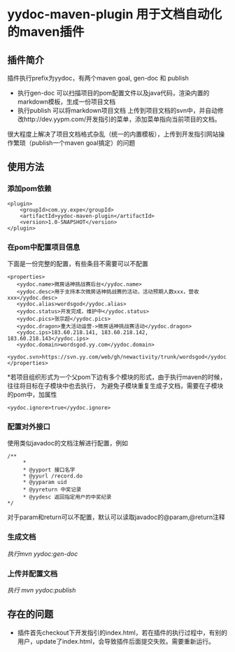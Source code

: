 # yydoc-maven-plugin 用于文档自动化的maven插件

## 插件简介
    
插件执行prefix为yydoc，有两个maven goal, gen-doc 和 publish

* 执行gen-doc 可以扫描项目的pom配置文件以及java代码，渲染内置的markdown模板，生成一份项目文档
* 执行publish 可以将markdown项目文档 上传到项目文档的svn中，并自动修改http://dev.yypm.com/开发指引的菜单，添加菜单指向当前项目的文档。

很大程度上解决了项目文档格式杂乱（统一的内置模板），上传到开发指引网站操作繁琐（publish一个maven goal搞定）的问题

## 使用方法

### 添加pom依赖

    <plugin>
        <groupId>com.yy.expe</groupId>
        <artifactId>yydoc-maven-plugin</artifactId>
        <version>1.0-SNAPSHOT</version>
    </plugin>

### 在pom中配置项目信息

下面是一份完整的配置，有些条目不需要可以不配置

    <properties>
       <yydoc.name>微房话神挑战赛后台</yydoc.name>
       <yydoc.desc>用于支持本次微房话神挑战赛的活动，活动预期人数xxx，营收xxx</yydoc.desc>
       <yydoc.alias>wordsgod</yydoc.alias>
       <yydoc.status>开发完成，维护中</yydoc.status>
       <yydoc.pics>张宗超</yydoc.pics>
       <yydoc.dragon>重大活动运营->微房话神挑战赛活动</yydoc.dragon>
       <yydoc.ips>183.60.218.141, 183.60.218.142, 183.60.218.143</yydoc.ips>
       <yydoc.domain>wordsgod.yy.com</yydoc.domain>
       <yydoc.svn>https://svn.yy.com/web/gh/newactivity/trunk/wordsgod</yydoc.svn>
    </properties>
                
*若项目组织形式为一个父pom下边有多个模块的形式，由于执行maven的时候，往往将目标在子模块中也去执行，
为避免子模块重复生成子文档，需要在子模块的pom中，加属性
    
    <yydoc.ignore>true</yydoc.ignore>

### 配置对外接口

使用类似javadoc的文档注解进行配置，例如
    
    /**
    	 *
    	 * @yyport 接口名字
    	 * @yyurl /record.do
    	 * @yyparam uid
    	 * @yyreturn 中奖记录
    	 * @yydesc 返回指定用户的中奖纪录
    */
    
对于param和return可以不配置，默认可以读取javadoc的@param,@return注释

### 生成文档

*执行mvn yydoc:gen-doc*

### 上传并配置文档

*执行 mvn yydoc:publish*

## 存在的问题
* 插件首先checkout下开发指引的index.html，若在插件的执行过程中，有别的用户，update了index.html，会导致插件后面提交失败。需要重新运行。
